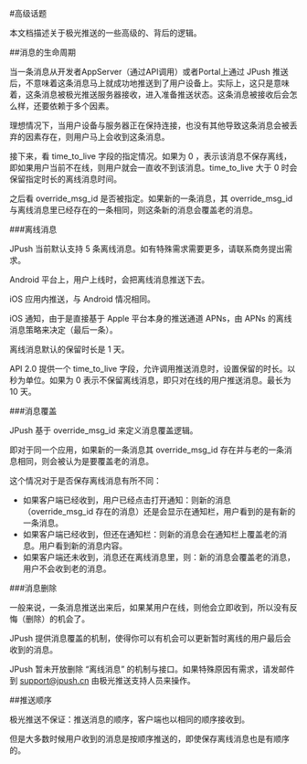 #高级话题

本文档描述关于极光推送的一些高级的、背后的逻辑。

##消息的生命周期

当一条消息从开发者AppServer（通过API调用）或者Portal上通过 JPush 推送后，不意味着这条消息马上就成功地推送到了用户设备上。实际上，这只是意味着，这条消息被极光推送服务器接收，进入准备推送状态。这条消息被接收后会怎么样，还要依赖于多个因素。

理想情况下，当用户设备与服务器正在保持连接，也没有其他导致这条消息会被丢弃的因素存在，则用户马上会收到这条消息。

接下来，看 time_to_live 字段的指定情况。如果为 0 ，表示该消息不保存离线，即如果用户当前不在线，则用户就会一直收不到该消息。time_to_live 大于 0 时会保留指定时长的离线消息时间。

之后看 override_msg_id 是否被指定。如果新的一条消息，其 override_msg_id 与离线消息里已经存在的一条相同，则这条新的消息会覆盖老的消息。


###离线消息

JPush 当前默认支持 5 条离线消息。如有特殊需求需要更多，请联系商务提出需求。

Android 平台上，用户上线时，会把离线消息推送下去。

iOS 应用内推送，与 Android 情况相同。

iOS 通知，由于是直接基于 Apple 平台本身的推送通道 APNs，由 APNs 的离线消息策略来决定（最后一条）。

离线消息默认的保留时长是 1  天。

API 2.0 提供一个 time_to_live 字段，允许调用推送消息时，设置保留的时长。以秒为单位。如果为 0 表示不保留离线消息，即只对在线的用户推送消息。最长为 10 天。



###消息覆盖

JPush 基于 override_msg_id 来定义消息覆盖逻辑。

即对于同一个应用，如果新的一条消息其 override_msg_id 存在并与老的一条消息相同，则会被认为是要覆盖老的消息。

这个情况对于是否保存离线消息有所不同：

+ 如果客户端已经收到，用户已经点击打开通知：则新的消息（override_msg_id 存在的消息）还是会显示在通知栏，用户看到的是有新的一条消息。
+ 如果客户端已经收到，但还在通知栏：则新的消息会在通知栏上覆盖老的消息。用户看到新的消息内容。
+ 如果客户端还未收到，消息还在离线消息里，则：新的消息会覆盖老的消息，用户不会收到老的消息。


###消息删除

一般来说，一条消息推送出来后，如果某用户在线，则他会立即收到，所以没有反悔（删除）的机会了。

JPush 提供消息覆盖的机制，使得你可以有机会可以更新暂时离线的用户最后会收到的消息。

JPush 暂未开放删除 “离线消息” 的机制与接口。如果特殊原因有需求，请发邮件到 [support&#64;jpush.cn](mailto:support&#64;jpush.cn) 由极光推送支持人员来操作。



##推送顺序

极光推送不保证：推送消息的顺序，客户端也以相同的顺序接收到。

但是大多数时候用户收到的消息是按顺序推送的，即使保存离线消息也是有顺序的。
